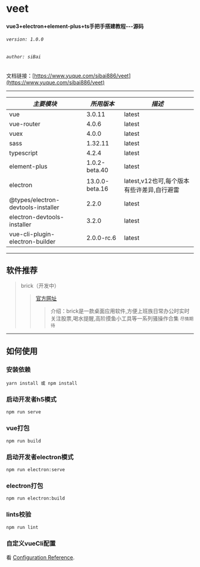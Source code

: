 # veet

#### vue3+electron+element-plus+ts手把手搭建教程---源码

###### `version: 1.0.0`

###### `author: siBai`

文档链接：[https://www.yuque.com/sibai886/veet](https://www.yuque.com/sibai886/veet)

-----------------------------------

_主要模块_ | _所用版本_ | _描述_
--- | --- | ---
vue | 3.0.11 | latest
vue-router | 4.0.6 | latest
vuex | 4.0.0 | latest
sass | 1.32.11 | latest
typescript | 4.2.4 | latest
element-plus | 1.0.2-beta.40 | latest
electron | 13.0.0-beta.16 | latest,v12也可,每个版本有些许差异,自行避雷
@types/electron-devtools-installer | 2.2.0 | latest
electron-devtools-installer | 3.2.0 | latest
vue-cli-plugin-electron-builder | 2.0.0-rc.6 | latest

-----------------------------------

## 软件推荐

> brick（开发中）
> > [官方网址](http://brickpro.cn)
> > > 介绍：brick是一款桌面应用软件,方便上班族日常办公时实时关注股票,喝水提醒,高阶摸鱼小工具等一系列骚操作合集
> > > ```尽情期待```

-----------------------------------

## 如何使用

### 安装依赖

```
yarn install 或 npm install
```

### 启动开发者h5模式

```
npm run serve
```

### vue打包

```
npm run build
```

### 启动开发者electron模式

```
npm run electron:serve
```

### electron打包

```
npm run electron:build
```

### lints校验

```
npm run lint
```

### 自定义vueCli配置

看 [Configuration Reference](https://cli.vuejs.org/config/).
